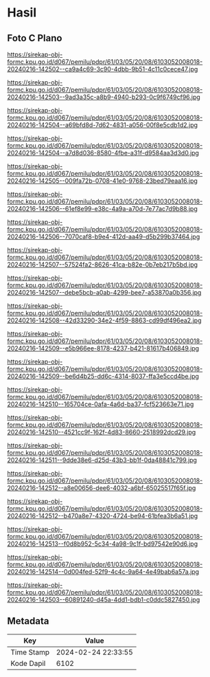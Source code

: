 # Hasil

## Foto C Plano

https://sirekap-obj-formc.kpu.go.id/d067/pemilu/pdpr/61/03/05/20/08/6103052008018-20240216-142502--ca9a4c69-3c90-4dbb-9b51-4c11c0cece47.jpg

https://sirekap-obj-formc.kpu.go.id/d067/pemilu/pdpr/61/03/05/20/08/6103052008018-20240216-142503--9ad3a35c-a8b9-4940-b293-0c9f6749cf96.jpg

https://sirekap-obj-formc.kpu.go.id/d067/pemilu/pdpr/61/03/05/20/08/6103052008018-20240216-142504--a69bfd8d-7d62-4831-a056-00f8e5cdb1d2.jpg

https://sirekap-obj-formc.kpu.go.id/d067/pemilu/pdpr/61/03/05/20/08/6103052008018-20240216-142504--a7d8d036-8580-4fbe-a31f-d9584aa3d3d0.jpg

https://sirekap-obj-formc.kpu.go.id/d067/pemilu/pdpr/61/03/05/20/08/6103052008018-20240216-142505--009fa72b-0708-41e0-9768-23bed79eaa16.jpg

https://sirekap-obj-formc.kpu.go.id/d067/pemilu/pdpr/61/03/05/20/08/6103052008018-20240216-142506--61ef8e99-e38c-4a9a-a70d-7e77ac7d9b88.jpg

https://sirekap-obj-formc.kpu.go.id/d067/pemilu/pdpr/61/03/05/20/08/6103052008018-20240216-142506--7070caf8-b9e4-412d-aa49-d5b299b37464.jpg

https://sirekap-obj-formc.kpu.go.id/d067/pemilu/pdpr/61/03/05/20/08/6103052008018-20240216-142507--57524fa2-8626-41ca-b82e-0b7eb217b5bd.jpg

https://sirekap-obj-formc.kpu.go.id/d067/pemilu/pdpr/61/03/05/20/08/6103052008018-20240216-142507--debe5bcb-a0ab-4299-bee7-a53870a0b356.jpg

https://sirekap-obj-formc.kpu.go.id/d067/pemilu/pdpr/61/03/05/20/08/6103052008018-20240216-142508--42d33290-34e2-4f59-8863-cd99df496ea2.jpg

https://sirekap-obj-formc.kpu.go.id/d067/pemilu/pdpr/61/03/05/20/08/6103052008018-20240216-142509--e5b966ee-8178-4237-b421-81617b406849.jpg

https://sirekap-obj-formc.kpu.go.id/d067/pemilu/pdpr/61/03/05/20/08/6103052008018-20240216-142509--be6d4b25-dd6c-4314-8037-ffa3e5ccd4be.jpg

https://sirekap-obj-formc.kpu.go.id/d067/pemilu/pdpr/61/03/05/20/08/6103052008018-20240216-142510--165704ce-0afa-4a6d-ba37-fcf523663e71.jpg

https://sirekap-obj-formc.kpu.go.id/d067/pemilu/pdpr/61/03/05/20/08/6103052008018-20240216-142510--4521cc9f-162f-4d83-8660-2518992dcd29.jpg

https://sirekap-obj-formc.kpu.go.id/d067/pemilu/pdpr/61/03/05/20/08/6103052008018-20240216-142511--9dde38e6-d25d-43b3-bb1f-0da48841c799.jpg

https://sirekap-obj-formc.kpu.go.id/d067/pemilu/pdpr/61/03/05/20/08/6103052008018-20240216-142512--a8e00656-dee6-4032-a6bf-65025517f65f.jpg

https://sirekap-obj-formc.kpu.go.id/d067/pemilu/pdpr/61/03/05/20/08/6103052008018-20240216-142512--b470a8e7-4320-4724-be94-61bfea3b6a51.jpg

https://sirekap-obj-formc.kpu.go.id/d067/pemilu/pdpr/61/03/05/20/08/6103052008018-20240216-142513--f0d8b952-5c34-4a98-9c1f-bd97542e90d6.jpg

https://sirekap-obj-formc.kpu.go.id/d067/pemilu/pdpr/61/03/05/20/08/6103052008018-20240216-142514--0d004fed-52f9-4c4c-9a64-4e49bab6a57a.jpg

https://sirekap-obj-formc.kpu.go.id/d067/pemilu/pdpr/61/03/05/20/08/6103052008018-20240216-142503--60891240-d45a-4dd1-bdb1-c0ddc5827450.jpg


## Metadata

| Key        | Value               |
| ---------- | ------------------- |
| Time Stamp | 2024-02-24 22:33:55 |
| Kode Dapil | 6102                |



